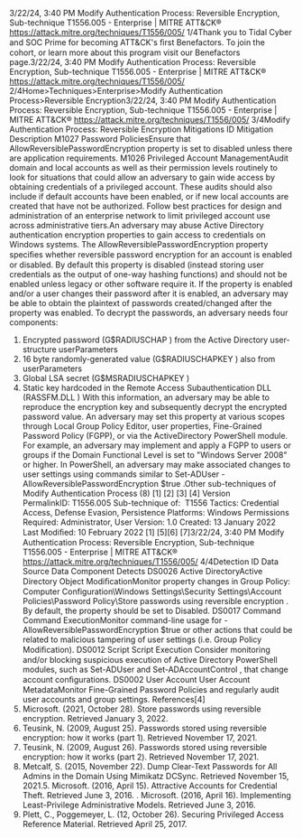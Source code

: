 3/22/24, 3:40 PM Modify Authentication Process: Reversible Encryption, Sub-technique T1556.005 - Enterprise | MITRE ATT&CK®
https://attack.mitre.org/techniques/T1556/005/ 1/4Thank you to Tidal Cyber and SOC Prime for becoming ATT&CK's ﬁrst Benefactors. To join the cohort, or learn more about this program visit our
Benefactors page.3/22/24, 3:40 PM Modify Authentication Process: Reversible Encryption, Sub-technique T1556.005 - Enterprise | MITRE ATT&CK®
https://attack.mitre.org/techniques/T1556/005/ 2/4Home>Techniques>Enterprise>Modify Authentication Process>Reversible Encryption3/22/24, 3:40 PM Modify Authentication Process: Reversible Encryption, Sub-technique T1556.005 - Enterprise | MITRE ATT&CK®
https://attack.mitre.org/techniques/T1556/005/ 3/4Modify Authentication Process: Reversible Encryption
Mitigations
ID Mitigation Description
M1027 Password
PoliciesEnsure that AllowReversiblePasswordEncryption property is set to disabled unless there are
application requirements.
M1026 Privileged
Account
ManagementAudit domain and local accounts as well as their permission levels routinely to look for situations that
could allow an adversary to gain wide access by obtaining credentials of a privileged account. These
audits should also include if default accounts have been enabled, or if new local accounts are created
that have not be authorized. Follow best practices for design and administration of an enterprise network
to limit privileged account use across administrative tiers.An adversary may abuse Active Directory authentication encryption properties to gain access to credentials on Windows systems. The
AllowReversiblePasswordEncryption property speciﬁes whether reversible password encryption for an account is enabled or disabled. By
default this property is disabled (instead storing user credentials as the output of one-way hashing functions) and should not be enabled
unless legacy or other software require it.
If the property is enabled and/or a user changes their password after it is enabled, an adversary may be able to obtain the plaintext of
passwords created/changed after the property was enabled. To decrypt the passwords, an adversary needs four components:
1. Encrypted password (G$RADIUSCHAP ) from the Active Directory user-structure userParameters
2. 16 byte randomly-generated value (G$RADIUSCHAPKEY ) also from userParameters
3. Global LSA secret (G$MSRADIUSCHAPKEY )
4. Static key hardcoded in the Remote Access Subauthentication DLL (RASSFM.DLL )
With this information, an adversary may be able to reproduce the encryption key and subsequently decrypt the encrypted password value.
An adversary may set this property at various scopes through Local Group Policy Editor, user properties, Fine-Grained Password Policy
(FGPP), or via the ActiveDirectory PowerShell module. For example, an adversary may implement and apply a FGPP to users or groups if the
Domain Functional Level is set to "Windows Server 2008" or higher. In PowerShell, an adversary may make associated changes to user
settings using commands similar to Set-ADUser -AllowReversiblePasswordEncryption $true .Other sub-techniques of Modify Authentication Process (8)
[1]
[2]
[3]
[4]
Version PermalinkID: T1556.005
Sub-technique of:  T1556
 
Tactics: Credential Access, Defense Evasion, Persistence
 
Platforms: Windows
 
Permissions Required: Administrator, User
Version: 1.0
Created: 13 January 2022
Last Modiﬁed: 10 February 2022
[1]
[5][6]
[7]3/22/24, 3:40 PM Modify Authentication Process: Reversible Encryption, Sub-technique T1556.005 - Enterprise | MITRE ATT&CK®
https://attack.mitre.org/techniques/T1556/005/ 4/4Detection
ID Data Source Data Component Detects
DS0026 Active DirectoryActive Directory
Object ModiﬁcationMonitor property changes in Group Policy: Computer Configuration\Windows
Settings\Security Settings\Account Policies\Password Policy\Store
passwords using reversible encryption . By default, the property should be set
to Disabled.
DS0017 Command Command
ExecutionMonitor command-line usage for -AllowReversiblePasswordEncryption $true
or other actions that could be related to malicious tampering of user settings (i.e.
Group Policy Modiﬁcation).
DS0012 Script Script Execution Consider monitoring and/or blocking suspicious execution of Active Directory
PowerShell modules, such as Set-ADUser and Set-ADAccountControl , that
change account conﬁgurations.
DS0002 User Account User Account
MetadataMonitor Fine-Grained Password Policies and regularly audit user accounts and
group settings.
References[4]
1. Microsoft. (2021, October 28). Store passwords using
reversible encryption. Retrieved January 3, 2022.
2. Teusink, N. (2009, August 25). Passwords stored using
reversible encryption: how it works (part 1). Retrieved
November 17, 2021.
3. Teusink, N. (2009, August 26). Passwords stored using
reversible encryption: how it works (part 2). Retrieved
November 17, 2021.
4. Metcalf, S. (2015, November 22). Dump Clear-Text Passwords
for All Admins in the Domain Using Mimikatz DCSync.
Retrieved November 15, 2021.5. Microsoft. (2016, April 15). Attractive Accounts for Credential
Theft. Retrieved June 3, 2016.
 . Microsoft. (2016, April 16). Implementing Least-Privilege
Administrative Models. Retrieved June 3, 2016.
7. Plett, C., Poggemeyer, L. (12, October 26). Securing Privileged
Access Reference Material. Retrieved April 25, 2017.